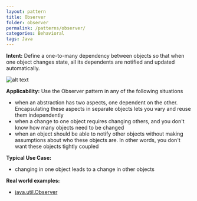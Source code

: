```yaml
---
layout: pattern
title: Observer
folder: observer
permalink: /patterns/observer/
categories: Behavioral
tags: Java
---
```


**Intent:** Define a one-to-many dependency between objects so that when one
object changes state, all its dependents are notified and updated
automatically.

![alt text](./etc/observer_1.png "Observer")

**Applicability:** Use the Observer pattern in any of the following situations

* when an abstraction has two aspects, one dependent on the other. Encapsulating these aspects in separate objects lets you vary and reuse them independently
* when a change to one object requires changing others, and you don't know how many objects need to be changed
* when an object should be able to notify other objects without making assumptions about who these objects are. In other words, you don't want these objects tightly coupled

**Typical Use Case:**

* changing in one object leads to a change in other objects

**Real world examples:**

* [java.util.Observer](http://docs.oracle.com/javase/8/docs/api/java/util/Observer.html)

